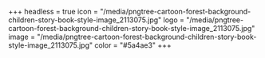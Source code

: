 +++
headless = true
icon = "/media/pngtree-cartoon-forest-background-children-story-book-style-image_2113075.jpg"
logo = "/media/pngtree-cartoon-forest-background-children-story-book-style-image_2113075.jpg"
image = "/media/pngtree-cartoon-forest-background-children-story-book-style-image_2113075.jpg"
color = "#5a4ae3"
+++
